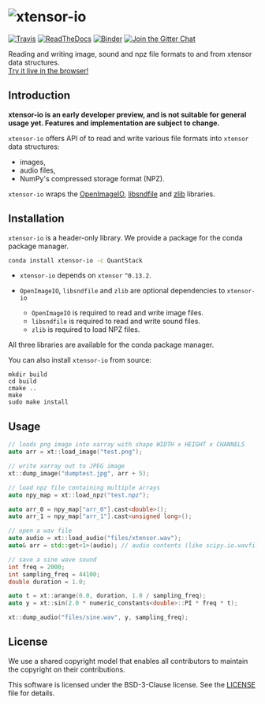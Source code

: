 # ![xtensor-io](http://quantstack.net/assets/images/xtensor-io.svg)

[![Travis](https://travis-ci.org/QuantStack/xtensor-io.svg?branch=master)](https://travis-ci.org/QuantStack/xtensor-io)
[![ReadTheDocs](https://readthedocs.org/projects/xtensor-io/badge/?version=stable)](http://xtensor-io.readthedocs.io/en/stable/)
[![Binder](https://img.shields.io/badge/launch-binder-brightgreen.svg)](https://mybinder.org/v2/gh/QuantStack/xtensor-io/master?filepath=notebooks/demo.ipynb)
[![Join the Gitter Chat](https://badges.gitter.im/Join%20Chat.svg)](https://gitter.im/QuantStack/Lobby?utm_source=badge&utm_medium=badge&utm_campaign=pr-badge&utm_content=badge)

Reading and writing image, sound and npz file formats to and from xtensor data structures. <br>
[Try it live in the browser!](https://mybinder.org/v2/gh/QuantStack/xtensor-io/master?filepath=notebooks/demo.ipynb)


## Introduction

**xtensor-io is an early developer preview, and is not suitable for general usage yet. Features and implementation are subject to change.**

`xtensor-io` offers API of to read and write various file formats into `xtensor` data structures:

 - images,
 - audio files,
 - NumPy's compressed storage format (NPZ).

`xtensor-io` wraps the [OpenImageIO](https://github.com/OpenImageIO/oiio), [libsndfile](https://github.com/erikd/libsndfile) and [zlib](https://github.com/madler/zlib) libraries.

## Installation

`xtensor-io` is a header-only library. We provide a package for the conda package manager.

```bash
conda install xtensor-io -c QuantStack
```

- `xtensor-io` depends on `xtensor` `^0.13.2`.

- `OpenImageIO`, `libsndfile` and `zlib` are optional dependencies to `xtensor-io`

  - `OpenImageIO` is required to read and write image files.
  - `libsndfile` is required to read and write sound files.
  - `zlib` is required to load NPZ files.

All three libraries are available for the conda package manager.

You can also install `xtensor-io` from source:

```
mkdir build
cd build
cmake ..
make
sudo make install
```

## Usage

```cpp
// loads png image into xarray with shape WIDTH x HEIGHT x CHANNELS
auto arr = xt::load_image("test.png");

// write xarray out to JPEG image
xt::dump_image("dumptest.jpg", arr + 5);

// load npz file containing multiple arrays
auto npy_map = xt::load_npz("test.npz");

auto arr_0 = npy_map["arr_0"].cast<double>();
auto arr_1 = npy_map["arr_1"].cast<unsigned long>();

// open a wav file
auto audio = xt::load_audio("files/xtensor.wav");
auto& arr = std::get<1>(audio); // audio contents (like scipy.io.wavfile results)

// save a sine wave sound
int freq = 2000;
int sampling_freq = 44100;
double duration = 1.0;

auto t = xt::arange(0.0, duration, 1.0 / sampling_freq);
auto y = xt::sin(2.0 * numeric_constants<double>::PI * freq * t);

xt::dump_audio("files/sine.wav", y, sampling_freq);
```

## License

We use a shared copyright model that enables all contributors to maintain the
copyright on their contributions.

This software is licensed under the BSD-3-Clause license. See the [LICENSE](LICENSE) file for details.
